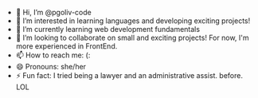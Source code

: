 - 👋 Hi, I’m @pgoliv-code
- 👀 I’m interested in learning languages and developing exciting projects!
- 🌱 I’m currently learning web development fundamentals
- 💞️ I’m looking to collaborate on small and exciting projects! For now, I'm more experienced in FrontEnd.
- 📫 How to reach me: (:
- 😄 Pronouns: she/her
- ⚡ Fun fact: I tried being a lawyer and an administrative assist. before. LOL

<!---
pgoliv-code/pgoliv-code is a ✨ special ✨ repository because its `README.md` (this file) appears on your GitHub profile.
You can click the Preview link to take a look at your changes.
--->

